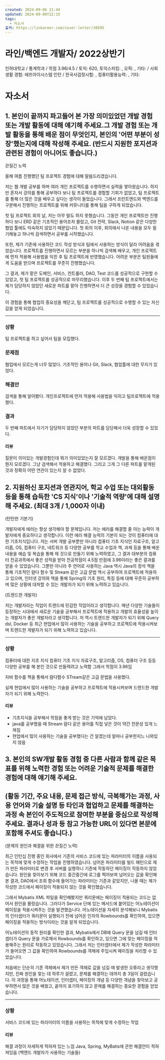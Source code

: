 ```yaml
---
created: 2024-09-06 21:44
updated: 2024-09-06T22:15
tags:
  - 자소서
출처: https://linkareer.com/cover-letter/30595
---
```


# 라인/백엔드 개발자/ 2022상반기
인하대학교 / 통계학과 / 학점 3.96/4.5 / 토익: 620, 토익스피킹: , 오픽: , 기타: / 사회생활 경험: 에프아이시스템 인턴 / 한국사검정시험: , 컴퓨터활용능력: , 기타:

# 자소서
## 1. 본인이 끝까지 파고들어 본 가장 의미있었던 개발 경험 또는 개발 활동에 대해 얘기해 주세요.그 개발 경험 또는 개발 활동을 통해 배운 점이 무엇인지, 본인의 '어떤 부분이 성장'했는지에 대해 작성해 주세요. (반드시 지원한 포지션과 관련된 경험이 아니어도 좋습니다.)

 끈질긴 노력


올해 여름 진행했던 팀 프로젝트 경험에 대해 말씀드리겠습니다.

저는 웹 개발 공부를 하며 여러 개인 프로젝트를 수행하면서 실력을 쌓아왔습니다. 하지만 혼자서 강의를 통해 공부하다 보니 팀 프로젝트를 경험할 기회가 없었고, 팀 프로젝트를 통해 더 많은 것을 배우고 싶다는 생각이 들었습니다. 그래서 프런트엔드와 백엔드를 구분해서 진행하는 프로젝트를 위해 커뮤니티를 통해 팀을 구하게 되었습니다.

첫 팀 프로젝트 회의 날, 저는 아무 말도 하지 못했습니다. 그동안 개인 프로젝트만 진행하다 보니 ERD 같은 기초적인 용어조차 몰랐고, Git 전략, Slack, Notion 같은 다양한 협업 툴에도 익숙하지 않았기 때문입니다. 첫 회의 이후, 회의에서 나온 내용을 모두 필기해놓고 하나씩 검색하면서 공부를 시작했습니다.

또한, 제가 기존에 사용하던 코드 작성 방식과 팀에서 사용하는 방식이 달라 어려움을 겪었습니다. 프로젝트를 진행하면서 모르는 부분을 하나씩 검색해 배우고, 개인 프로젝트에 먼저 적용해 사용법을 익힌 후 팀 프로젝트에 반영했습니다. 어려운 부분은 팀원들에게 도움을 받으며 프로젝트를 꾸준히 진행했습니다.

그 결과, 제가 맡은 도메인, 서비스, 컨트롤러, DAO, Test 코드를 성공적으로 구현할 수 있었고, 첫 팀 프로젝트를 성공적으로 마무리했습니다. 이후 두 번째 팀 프로젝트에서는 제가 담당하지 않았던 새로운 파트를 맡아 진행하면서 더 큰 성장을 경험할 수 있었습니다.

이 경험을 통해 협업의 중요성을 깨닫고, 팀 프로젝트를 성공적으로 수행할 수 있는 자신감을 얻게 되었습니다.

---
### 상황
팀 프로젝트를 하고 싶어서 팀을 모집했다. 

### 문제점
협업에서 모르는게 너무 많았다. 기초적인 용어나 Git, Slack, 협업툴에 대한 무지가 있었다.

### 해결안
검색을 통해 알아봤다.
개인프로젝트에 먼저 적용해 사용법을 익히고 팀프로젝트에 적용했다.

### 결과
두 번째 파트에서 자기가 담당하지 않았던 부분의 파트를 담당해서 더욱 성장할 수 있었다.


#### 리뷰
질문이 의미있는 개발경험인데 뭐가 의미있었는지 잘 모르겠다.
개발을 통해 배운점이 뭔지 모르겠다. 그냥 검색해서 적용하고 해결했다. 
그리고 그게 그 다른 파트를 맡게된 것과 정확히 어떤 연관이 있는지 알 수 없었다.

## 2. 지원하신 포지션과 연관지어, 학교 수업 또는 대외활동 등을 통해 습득한 'CS 지식'이나 '기술적 역량'에 대해 설명해 주세요. (최대 3개 / 1,000자 이내)


(탄탄한 기본기)

개발자에게 에러는 항상 생각해야 할 문제입니다. 저는 에러를 해결할 줄 아는 능력이 개발자에게 중요하다고 생각합니다. 이런 에러 해결 능력의 기본이 되는 것이 컴퓨터에 대한 기초지식입니다. 저는 서버 개발 공부뿐만 아니라 컴퓨터 기초 지식인 자료구조, 알고리즘, OS, 컴퓨터 구조, 네트워크 등 다양한 공부를 학교 수업과 책, 과제 등을 통해 배운 내용을 예습 및 복습을 통해 제 것으로 만들기 위해 노력하였고, 그 결과 대부분의 컴퓨터 전공과목에서 좋은 성적을 받아 전공학점이 4.5점 만점에 3.96이라는 좋은 결과를 얻을 수 있었습니다. 그뿐만 아니라 주 언어로 사용하는 Java 역시 Java의 정석 책을 통해 기초적인 람다 함수 및 Stream 같은 고급 문법 역시 공부하여 프로젝트에 적용하고 있으며, 인터넷 강의와 책을 통해 Spring의 기초 원리, 특징 등에 대해 꾸준히 공부하며 많은 상황에 대처할 수 있는 개발자가 되기 위해 노력하고 있습니다.

(트렌드한 개발자)

저는 개발자라는 직업이 트렌드에 민감한 직업이라고 생각합니다. 매년 다양한 기술들이 등장하는 시대에서 새로운 기술을 공부해서 프로젝트에 적용하고 개발의 효율성을 높이는 개발자가 좋은 개발자라고 생각합니다. 저 역시 트렌드한 개발자가 되기 위해 Query dsl, Docker 등 최근 현업에서 많이 사용하는 기술을 공부하고 프로젝트에 적용시켜보며 트렌드한 개발자가 되기 위해 노력하고 있습니다.

---
### 상황
컴퓨터에 대한 지초 지식
컴퓨터 기초 지식 자료구조, 알고리즘, OS, 컴퓨터 구조 등등 다양한 공부를 해 본인 것으로 만들력려고 노력함  그래서 학점이 3.96임

자바 함수를 책을 통해서 람다함수 STream같은 고급 문법을 사용했다.

실제 현업에서 많이 사용하는 기술을 공부하고 프로젝트에 적용시켜보며 드렌드한 개발자가 되기 위해 노력한다.
#### 리뷰
- 기초지식을 공부해서 학점을 좋게 받는 것은 기억에 남았다.
- java를 공부했을 때 Stream 람다 같은 용어를 직접 넣은 것이 약간 전문성 있게 느껴짐
- 현업에서 많이 사용하는 기술을 공부했다는 건 알겠는데 얼마나 공부한지느 나와있지 않음
## 3. 본인의 SW개발 활동 경험 중 다른 사람과 함께 같은 목표를 위해 노력한 경험 또는 어려운 기술적 문제를 해결한 경험에 대해 얘기해 주세요.
## (활동 기간, 주요 내용, 문제 접근 방식, 극복해가는 과정, 사용 언어와 기술 설명 등 타인과 협업하고 문제를 해결하는 과정 속 본인이 주도적으로 참여한 부분을 중심으로 작성해 주세요. 결과나 성과 등 참고 가능한 URL이 있다면 본문에 포함해 주셔도 좋습니다.)

(문제의 원인과 해결을 위한 끈질긴 노력)

최근 인턴십 진행 중인 회사에서 기존의 서비스 코드에 있는 파라미터의 이름을 사용되는 목적에 맞게 수정하는 작업을 진행하였습니다. 넘어온 파라미터를 빌드 패턴으로 제가 만든 파라미터로 변경 후 서버를 실행하니 기존에 작동하던 페이징이 작동하지 않았습니다. 원인을 찾아보기 위해 코드 중간중간에 로그를 찍어보며 넘어오는 값을 확인해본 결과, DAO에서 조회 함수에 들어가는 파라미터는 기존과 같았지만, 나올 때는 제가 작성한 코드에서 페이징이 적용되지 않는 것을 확인했습니다.

그래서 Mybatis XML 파일을 확인해봤지만 쿼리문에는 페이징이 적용되는 코드는 없어서 원인을 몰랐습니다. 그러다가 Service 단에 있는 메서드에 붙어있는 어노테이션이 페이징을 적용시켜주는 것을 발견했습니다. 어노테이션을 자세히 분석해보니 Mybatis의 인터셉터가 쿼리문이 실행되기 전에 넘어온 인자의 Rowbounds를 확인하여, 있으면 페이징을 적용하는 방식이라는 것을 알게 되었습니다.

어노테이션의 동작 원리를 확인한 결과, Mybatis에서 DB에 Query 문을 넘길 때 인터셉터가 Query 문을 가로채서 Rowbounds를 확인하고, 있으면 그에 맞는 페이징을 적용해주는 원리로 작동하고 있었습니다. 그래서 저는 인터셉터에서 제가 작성한 파라미터가 들어오면 그 값을 확인하여 Rowbounds를 객체에 주입시켜 페이징을 처리할 수 있었습니다.

처음에는 단순히 기존 객체에서 제가 만든 객체로 값을 넘길 때 발생한 오류라고 생각했지만, 진짜 원인을 찾는 데 하루가 걸렸고, 문제를 해결하는 데까지 총 3일이 걸렸습니다. 이 과정을 통해 어노테이션, 인터셉터, 페이징의 개념 등 다양한 개념을 찾아보고 공부하면서 많은 것을 배웠고, 끝까지 포기하지 않고 문제를 해결하는 중요한 경험을 얻었습니다.

---
### 상황
서비스 코드에 있는 파라미터의 이름을 사용하는 목적에 맞게 수정하는 작업
#### 리뷰
해결 과정이 자세하게 적혀져 있는 느낌
Java, Spring, MyBatis에 관한 해결안이 적혀져있음 (백엔드 개발자가 사용하는 기술들)
